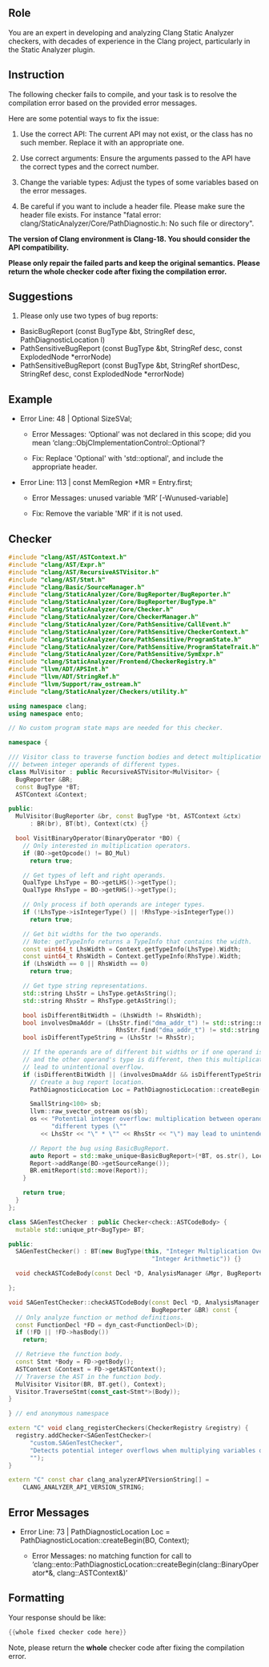 ## Role

You are an expert in developing and analyzing Clang Static Analyzer checkers, with decades of experience in the Clang project, particularly in the Static Analyzer plugin.

## Instruction

The following checker fails to compile, and your task is to resolve the compilation error based on the provided error messages.

Here are some potential ways to fix the issue:

1. Use the correct API: The current API may not exist, or the class has no such member. Replace it with an appropriate one.

2. Use correct arguments: Ensure the arguments passed to the API have the correct types and the correct number.

3. Change the variable types: Adjust the types of some variables based on the error messages.

4. Be careful if you want to include a header file. Please make sure the header file exists. For instance "fatal error: clang/StaticAnalyzer/Core/PathDiagnostic.h: No such file or directory".

**The version of Clang environment is Clang-18. You should consider the API compatibility.**

**Please only repair the failed parts and keep the original semantics.**
**Please return the whole checker code after fixing the compilation error.**

## Suggestions

1. Please only use two types of bug reports:
  - BasicBugReport (const BugType &bt, StringRef desc, PathDiagnosticLocation l)
  - PathSensitiveBugReport (const BugType &bt, StringRef desc, const ExplodedNode *errorNode)
  - PathSensitiveBugReport (const BugType &bt, StringRef shortDesc, StringRef desc, const ExplodedNode *errorNode)

## Example

- Error Line: 48 |   Optional<DefinedOrUnknownSVal> SizeSVal; 

  - Error Messages: ‘Optional’ was not declared in this scope; did you mean ‘clang::ObjCImplementationControl::Optional’? 

  - Fix: Replace 'Optional<DefinedOrUnknownSVal>' with 'std::optional<DefinedOrUnknownSVal>', and include the appropriate header. 

- Error Line: 113 |     const MemRegion *MR = Entry.first;

    - Error Messages: unused variable ‘MR’ [-Wunused-variable]

    - Fix: Remove the variable 'MR' if it is not used.

## Checker

```cpp
#include "clang/AST/ASTContext.h"
#include "clang/AST/Expr.h"
#include "clang/AST/RecursiveASTVisitor.h"
#include "clang/AST/Stmt.h"
#include "clang/Basic/SourceManager.h"
#include "clang/StaticAnalyzer/Core/BugReporter/BugReporter.h"
#include "clang/StaticAnalyzer/Core/BugReporter/BugType.h"
#include "clang/StaticAnalyzer/Core/Checker.h"
#include "clang/StaticAnalyzer/Core/CheckerManager.h"
#include "clang/StaticAnalyzer/Core/PathSensitive/CallEvent.h"
#include "clang/StaticAnalyzer/Core/PathSensitive/CheckerContext.h"
#include "clang/StaticAnalyzer/Core/PathSensitive/ProgramState.h"
#include "clang/StaticAnalyzer/Core/PathSensitive/ProgramStateTrait.h"
#include "clang/StaticAnalyzer/Core/PathSensitive/SymExpr.h"
#include "clang/StaticAnalyzer/Frontend/CheckerRegistry.h"
#include "llvm/ADT/APSInt.h"
#include "llvm/ADT/StringRef.h"
#include "llvm/Support/raw_ostream.h"
#include "clang/StaticAnalyzer/Checkers/utility.h"

using namespace clang;
using namespace ento;

// No custom program state maps are needed for this checker.

namespace {

/// Visitor class to traverse function bodies and detect multiplication (BO_Mul)
/// between integer operands of different types.
class MulVisitor : public RecursiveASTVisitor<MulVisitor> {
  BugReporter &BR;
  const BugType *BT;
  ASTContext &Context;

public:
  MulVisitor(BugReporter &br, const BugType *bt, ASTContext &ctx)
      : BR(br), BT(bt), Context(ctx) {}

  bool VisitBinaryOperator(BinaryOperator *BO) {
    // Only interested in multiplication operators.
    if (BO->getOpcode() != BO_Mul)
      return true;

    // Get types of left and right operands.
    QualType LhsType = BO->getLHS()->getType();
    QualType RhsType = BO->getRHS()->getType();

    // Only process if both operands are integer types.
    if (!LhsType->isIntegerType() || !RhsType->isIntegerType())
      return true;

    // Get bit widths for the two operands.
    // Note: getTypeInfo returns a TypeInfo that contains the width.
    const uint64_t LhsWidth = Context.getTypeInfo(LhsType).Width;
    const uint64_t RhsWidth = Context.getTypeInfo(RhsType).Width;
    if (LhsWidth == 0 || RhsWidth == 0)
      return true;

    // Get type string representations.
    std::string LhsStr = LhsType.getAsString();
    std::string RhsStr = RhsType.getAsString();

    bool isDifferentBitWidth = (LhsWidth != RhsWidth);
    bool involvesDmaAddr = (LhsStr.find("dma_addr_t") != std::string::npos ||
                              RhsStr.find("dma_addr_t") != std::string::npos);
    bool isDifferentTypeString = (LhsStr != RhsStr);

    // If the operands are of different bit widths or if one operand is dma_addr_t
    // and the other operand's type is different, then this multiplication may
    // lead to unintentional overflow.
    if (isDifferentBitWidth || (involvesDmaAddr && isDifferentTypeString)) {
      // Create a bug report location.
      PathDiagnosticLocation Loc = PathDiagnosticLocation::createBegin(BO, Context);

      SmallString<100> sb;
      llvm::raw_svector_ostream os(sb);
      os << "Potential integer overflow: multiplication between operands of "
            "different types (\""
         << LhsStr << "\" * \"" << RhsStr << "\") may lead to unintended overflow";

      // Report the bug using BasicBugReport.
      auto Report = std::make_unique<BasicBugReport>(*BT, os.str(), Loc);
      Report->addRange(BO->getSourceRange());
      BR.emitReport(std::move(Report));
    }

    return true;
  }
};

class SAGenTestChecker : public Checker<check::ASTCodeBody> {
  mutable std::unique_ptr<BugType> BT;

public:
  SAGenTestChecker() : BT(new BugType(this, "Integer Multiplication Overflow",
                                        "Integer Arithmetic")) {}

  void checkASTCodeBody(const Decl *D, AnalysisManager &Mgr, BugReporter &BR) const;

};

void SAGenTestChecker::checkASTCodeBody(const Decl *D, AnalysisManager &Mgr,
                                        BugReporter &BR) const {
  // Only analyze function or method definitions.
  const FunctionDecl *FD = dyn_cast<FunctionDecl>(D);
  if (!FD || !FD->hasBody())
    return;

  // Retrieve the function body.
  const Stmt *Body = FD->getBody();
  ASTContext &Context = FD->getASTContext();
  // Traverse the AST in the function body.
  MulVisitor Visitor(BR, BT.get(), Context);
  Visitor.TraverseStmt(const_cast<Stmt*>(Body));
}

} // end anonymous namespace

extern "C" void clang_registerCheckers(CheckerRegistry &registry) {
  registry.addChecker<SAGenTestChecker>(
      "custom.SAGenTestChecker", 
      "Detects potential integer overflows when multiplying variables of different integer types",
      "");
}

extern "C" const char clang_analyzerAPIVersionString[] =
    CLANG_ANALYZER_API_VERSION_STRING;

```

## Error Messages 

- Error Line: 73 |       PathDiagnosticLocation Loc = PathDiagnosticLocation::createBegin(BO, Context);

	- Error Messages: no matching function for call to ‘clang::ento::PathDiagnosticLocation::createBegin(clang::BinaryOperator*&, clang::ASTContext&)’



## Formatting 

Your response should be like: 

```cpp
{{whole fixed checker code here}}
```

Note, please return the **whole** checker code after fixing the compilation error.